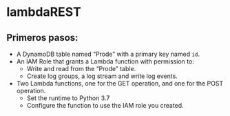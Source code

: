 # lambdaREST

## Primeros pasos:

- A DynamoDB table named “Prode” with a primary key named `id`.
- An IAM Role that grants a Lambda function with permission to:
  - Write and read from the “Prode” table.
  - Create log groups, a log stream and write log events.
- Two Lambda functions, one for the GET operation, and one for the POST operation.
  - Set the runtime to Python 3.7
  - Configure the function to use the IAM role you created.
  
  
